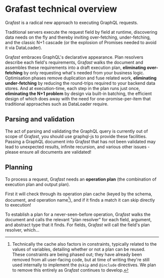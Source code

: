# Grafast technical overview

Gra*fast* is a radical new approach to executing GraphQL requests.

Traditional servers execute the request field by field at runtime, discovering
data needs on the fly and thereby inviting over-fetching, under-fetching, and
the classic N+1 cascade (or the explosion of Promises needed to avoid it via
DataLoader).

Gra*fast* embraces GraphQL's declarative appearance. Plan resolvers describe
each field's requirements, Gra*fast* walks the document and assembles these
requirements into a draft execution plan, **eliminating over-fetching** by only
requesting what's needed from your business logic. Optimisation phases remove
duplication and fuse related work, **eliminating under-fetching** by reducing
the round-trips required to your backend data stores. And at execution-time,
each step in the plan runs just once, **eliminating the N+1 problem** by design
via built-in batching, the efficient design of which does away with the need for
one-promise-per-item that traditional approaches such as DataLoader require.

## Parsing and validation

The act of parsing and validating the GraphQL query is currently out of scope of
Gra*fast*, you should use graphql-js to provide these facilities. Passing a
GraphQL document into Gra*fast* that has not been validated may lead to
unexpected results, infinite recursion, and various other issues - please ensure
all documents are validated!

## Planning

To process a request, Gra*fast* needs an **operation plan** (the combination of
execution plan and output plan).

First it will check through its operation plan cache (keyed by the schema,
document, and operation name[^1]), and if it finds a match it can skip directly
to execution!

[^1]:
    Technically the cache also factors in constraints, typically related to the
    values of variables, detailing whether or not a plan can be reused. These
    constraints are being phased out; they have already been removed from all
    user-facing code, but at time of writing they're still used internally to
    implement the `@skip` and `@include` directives. We plan to remove this
    entirely as Gra*fast* continues to develop.

To establish a plan for a never-seen-before operation, Gra*fast* walks the
document and calls the relevant "plan resolver" for each field, argument, and
abstract type that it finds. For fields, Gra*fast* will call the field's plan
resolver, which...
